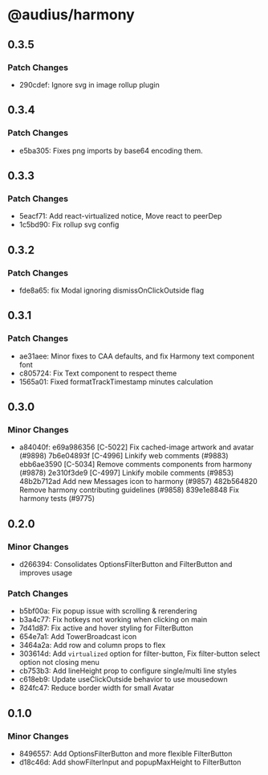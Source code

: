 # @audius/harmony

## 0.3.5

### Patch Changes

- 290cdef: Ignore svg in image rollup plugin

## 0.3.4

### Patch Changes

- e5ba305: Fixes png imports by base64 encoding them.

## 0.3.3

### Patch Changes

- 5eacf71: Add react-virtualized notice, Move react to peerDep
- 1c5bd90: Fix rollup svg config

## 0.3.2

### Patch Changes

- fde8a65: fix Modal ignoring dismissOnClickOutside flag

## 0.3.1

### Patch Changes

- ae31aee: Minor fixes to CAA defaults, and fix Harmony text component font
- c805724: Fix Text component to respect theme
- 1565a01: Fixed formatTrackTimestamp minutes calculation

## 0.3.0

### Minor Changes

- a84040f: e69a986356 [C-5022] Fix cached-image artwork and avatar (#9898)
  7b6e04893f [C-4996] Linkify web comments (#9883)
  ebb6ae3590 [C-5034] Remove comments components from harmony (#9878)
  2e310f3de9 [C-4997] Linkify mobile comments (#9853)
  48b2b712ad Add new Messages icon to harmony (#9857)
  482b564820 Remove harmony contributing guidelines (#9858)
  839e1e8848 Fix harmony tests (#9775)

## 0.2.0

### Minor Changes

- d266394: Consolidates OptionsFilterButton and FilterButton and improves usage

### Patch Changes

- b5bf00a: Fix popup issue with scrolling & rerendering
- b3a4c77: Fix hotkeys not working when clicking on main
- 7d41d87: Fix active and hover styling for FilterButton
- 654e7a1: Add TowerBroadcast icon
- 3464a2a: Add row and column props to flex
- 303614d: Add `virtualized` option for filter-button, Fix filter-button select option not closing menu
- cb753b3: Add lineHeight prop to configure single/multi line styles
- c618eb9: Update useClickOutside behavior to use mousedown
- 824fc47: Reduce border width for small Avatar

## 0.1.0

### Minor Changes

- 8496557: Add OptionsFilterButton and more flexible FilterButton
- d18c46d: Add showFilterInput and popupMaxHeight to FilterButton
